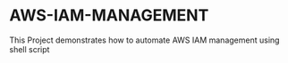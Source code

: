 # AWS-IAM-MANAGEMENT
This Project demonstrates how to automate AWS IAM management using shell script
